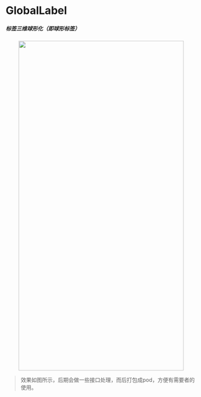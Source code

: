 # GlobalLabel
##### 标签三维球形化（即球形标签）

<div align = center><img width = "436" height = "869" src = "https://github.com/ShannonMYang/GlobalLabel/raw/master/imagesFile/showResult.gif"></div>

> 效果如图所示，后期会做一些接口处理，而后打包成pod，方便有需要者的使用。

